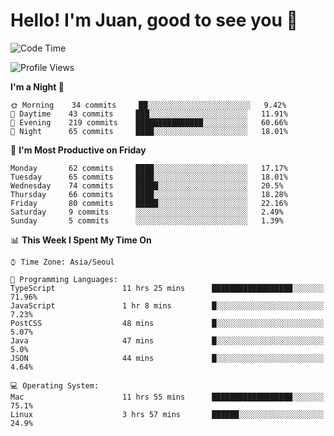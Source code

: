 # Hello! I'm Juan, good to see you 👋

<!--
**Y-k-Y/Y-k-Y** is a ✨ _special_ ✨ repository because its `README.md` (this file) appears on your GitHub profile.

Here are some ideas to get you started:

- 🔭 I’m currently working on ...
- 🌱 I’m currently learning ...
- 👯 I’m looking to collaborate on ...
- 🤔 I’m looking for help with ...
- 💬 Ask me about ...
- 📫 How to reach me: ...
- 😄 Pronouns: ...
- ⚡ Fun fact: ...
-->
<!--
![Profile views](https://gpvc.arturio.dev/Y-k-Y)

[![Omid Nikrah StackOverflow](https://github-readme-stackoverflow.vercel.app/?userID=9517076)](https://stackoverflow.com/users/9517076/i-have-10-fingers)
-->

<!--START_SECTION:waka-->
![Code Time](http://img.shields.io/badge/Code%20Time-293%20hrs%2057%20mins-blue)

![Profile Views](http://img.shields.io/badge/Profile%20Views-0-blue)

**I'm a Night 🦉** 

```text
🌞 Morning    34 commits     ██░░░░░░░░░░░░░░░░░░░░░░░   9.42% 
🌆 Daytime    43 commits     ███░░░░░░░░░░░░░░░░░░░░░░   11.91% 
🌃 Evening    219 commits    ███████████████░░░░░░░░░░   60.66% 
🌙 Night      65 commits     ████░░░░░░░░░░░░░░░░░░░░░   18.01%

```
📅 **I'm Most Productive on Friday** 

```text
Monday       62 commits     ████░░░░░░░░░░░░░░░░░░░░░   17.17% 
Tuesday      65 commits     ████░░░░░░░░░░░░░░░░░░░░░   18.01% 
Wednesday    74 commits     █████░░░░░░░░░░░░░░░░░░░░   20.5% 
Thursday     66 commits     ████░░░░░░░░░░░░░░░░░░░░░   18.28% 
Friday       80 commits     █████░░░░░░░░░░░░░░░░░░░░   22.16% 
Saturday     9 commits      ░░░░░░░░░░░░░░░░░░░░░░░░░   2.49% 
Sunday       5 commits      ░░░░░░░░░░░░░░░░░░░░░░░░░   1.39%

```


📊 **This Week I Spent My Time On** 

```text
⌚︎ Time Zone: Asia/Seoul

💬 Programming Languages: 
TypeScript               11 hrs 25 mins      ██████████████████░░░░░░░   71.96% 
JavaScript               1 hr 8 mins         █░░░░░░░░░░░░░░░░░░░░░░░░   7.23% 
PostCSS                  48 mins             █░░░░░░░░░░░░░░░░░░░░░░░░   5.07% 
Java                     47 mins             █░░░░░░░░░░░░░░░░░░░░░░░░   5.0% 
JSON                     44 mins             █░░░░░░░░░░░░░░░░░░░░░░░░   4.64%

💻 Operating System: 
Mac                      11 hrs 55 mins      ██████████████████░░░░░░░   75.1% 
Linux                    3 hrs 57 mins       ██████░░░░░░░░░░░░░░░░░░░   24.9%

```


<!--END_SECTION:waka-->
